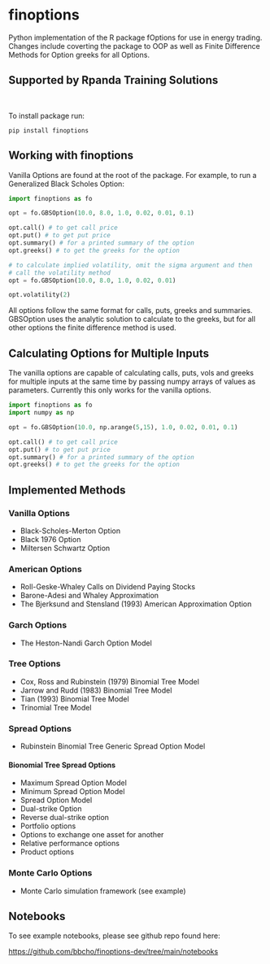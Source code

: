 # finoptions

Python implementation of the R package fOptions for use in energy trading. Changes include coverting the package to OOP as well as Finite Difference Methods for Option greeks for all Options.

## Supported by Rpanda Training Solutions
<br>

To install package run:

```
pip install finoptions
```

## Working with finoptions

Vanilla Options are found at the root of the package. For example, to run a Generalized Black Scholes Option:

```python
import finoptions as fo

opt = fo.GBSOption(10.0, 8.0, 1.0, 0.02, 0.01, 0.1)

opt.call() # to get call price
opt.put() # to get put price
opt.summary() # for a printed summary of the option
opt.greeks() # to get the greeks for the option

# to calculate implied volatility, omit the sigma argument and then 
# call the volatility method
opt = fo.GBSOption(10.0, 8.0, 1.0, 0.02, 0.01)

opt.volatility(2)
```

All options follow the same format for calls, puts, greeks and summaries. GBSOption uses the analytic solution to calculate to the greeks, but for all other options the finite difference method is used.

## Calculating Options for Multiple Inputs

The vanilla options are capable of calculating calls, puts, vols and greeks for multiple inputs at the same time by passing numpy arrays of values as parameters. Currently this only works for the vanilla options.

```python
import finoptions as fo
import numpy as np

opt = fo.GBSOption(10.0, np.arange(5,15), 1.0, 0.02, 0.01, 0.1)

opt.call() # to get call price
opt.put() # to get put price
opt.summary() # for a printed summary of the option
opt.greeks() # to get the greeks for the option
```

## Implemented Methods

### Vanilla Options
- Black-Scholes-Merton Option
- Black 1976 Option
- Miltersen Schwartz Option

### American Options
- Roll-Geske-Whaley Calls on Dividend Paying Stocks
- Barone-Adesi and Whaley Approximation
- The Bjerksund and Stensland (1993) American Approximation Option

### Garch Options
- The Heston-Nandi Garch Option Model

### Tree Options
- Cox, Ross and Rubinstein (1979) Binomial Tree Model
- Jarrow and Rudd (1983) Binomial Tree Model
- Tian (1993) Binomial Tree Model
- Trinomial Tree Model

### Spread Options
- Rubinstein Binomial Tree Generic Spread Option Model

#### Bionomial Tree Spread Options
- Maximum Spread Option Model
- Minimum Spread Option Model
- Spread Option Model
- Dual-strike Option
- Reverse dual-strike option
- Portfolio options
- Options to exchange one asset for another
- Relative performance options
- Product options

### Monte Carlo Options
- Monte Carlo simulation framework (see example)

## Notebooks
To see example notebooks, please see github repo found here:

https://github.com/bbcho/finoptions-dev/tree/main/notebooks